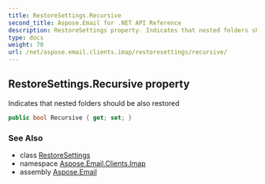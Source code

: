 ```yaml
---
title: RestoreSettings.Recursive
second_title: Aspose.Email for .NET API Reference
description: RestoreSettings property. Indicates that nested folders should be also restored
type: docs
weight: 70
url: /net/aspose.email.clients.imap/restoresettings/recursive/
---
```

## RestoreSettings.Recursive property

Indicates that nested folders should be also restored

```csharp
public bool Recursive { get; set; }
```

### See Also

* class [RestoreSettings](../)
* namespace [Aspose.Email.Clients.Imap](../../restoresettings/)
* assembly [Aspose.Email](../../../)



